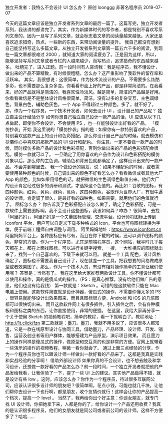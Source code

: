 独立开发者：我特么不会设计 UI 怎么办？
原创 loonggg 非著名程序员 2019-07-07

今天的这篇文章应该是独立开发者系列文章的最后一篇了。这篇写完，独立开发者系列，我该讲的都讲完了。其实，作为新媒体时代的写作者，都是特别不喜欢写系列文章的，因为一旦写了系列文章，就会标志着文章的阅读量越来越低。大家还是喜欢追求猎奇，热点，一些新的东西，来带动阅读量的提升。
我自己都没有想到自己能坚持写这么多篇文章。从独立开发者系列文章第一篇五六千多的阅读，到现在一篇文章都很难过 2000 ，就知道大家的阅读疲劳了。正是因为这样，所以，能够坚持写系列文章或者专栏的人越来越少，而写热点，追求猎奇的东西越来越多。
吐槽完了，进入正题。前一段时间有人咨询我：我是程序员，我不懂设计，做出来的产品不算精致，有时候很粗糙，怎么办？这严重影响了我软件的留存率和活跃率。
其实，我很想说：这很简单，作为技术流设计的产品，不需要多么炫酷多彩，也不需要那么复杂多变。你看看市面上好的产品，都是非常简洁的。在我看来，好的产品就得是简洁的，我喜欢性冷淡风。越是简单，简洁的产品越是好用。你看看微信是不是整体设计风格很简单，简洁，没有过多的复杂交互，主色调绿色，背景白色，辅助色灰色。一个 App 不得超过三种颜色，多了，就不好了。
那，作为一个程序员，一个技术开发者，如何去设计 UI ，设计自己的产品呢？
独立自主设计经验分享
如何你想自己独立自己设计一款产品的话，UI 应该从以下几点做起，即使你不会设计，不会使用 PS ，也一样能够设计出好看的产品。
「模仿抄袭」开始
我这里说的「模仿抄袭」指的是：如果你有一款特别喜欢的产品，特别喜欢这款产品上的设计和色彩搭配，那么你设计自己产品的时候，就去模仿和抄袭你心中喜欢的那款产品的 UI 设计和配色。
你注意，一定不要做一款产品的时候，同时模仿多款产品的设计和色彩搭配，否则你做出来的产品的色彩搭配会很乱。模仿一款就可以了。
一旦确定了用你喜欢的产品作为设计和色彩搭配的模仿对象以后，那么你的主色调，辅助色和背景色就都确定了，这样设计出来的一款产品，不会差到哪里去。
我一个做设计的朋友，说：如果不懂配色的时候，或者需要使用某种颜色的时候，自己调出来的颜色不好看怎么办？看看微信或者其他大厂 App 的颜色，比如如果用绿色的话，就把微信的主色调绿色取值出来。他们大厂的设计肯定经过很多的调研和测试，才选择这个色值的。再比如：谷歌的图标，有四种颜色，红色，黄色，绿色，蓝色，这四种颜色，谷歌作为世界大厂，有很牛逼的设计师，肯定调了很久，是最好看的四种色，如果需要，就用他们的色值就行了。
图标怎么办？
你告诉我了色彩搭配应该怎么做了，确定了色彩搭配，可是一款软件上需要图标啊，我不会设计这些图标，我该如何弄？咋办？
很简单，去找「阿里妈妈」，阿里妈妈是一个矢量图标管理、交流平台。设计师将图标上传到 Iconfont 平台，用户可以自定义下载多种格式的 icon，平台也可将图标转换为字体，便于前端工程师自由调整与调用。
阿里妈妈地址：https://www.iconfont.cn
阿里妈妈平台上，各种图标应有尽有，而且在你下载的时候，还可以调节图标的颜色，非常的方便。作为一个程序员，尤其是前端程序员，这个网站，我平时几乎每天都在上，都在上面找图标。可以进行关键字搜索，一搜，一大堆相应的图标就出来了，找到一个自己喜欢的，下载下来就可以用。
就差一个工具
配色，设计风格确定了，图标也不需要我自己设计了，现在就差一个工具，把我想要的风格做成原型或者效果图了。那么，作为一个技术人员，有没有相对操作简单的工具让我们使用呢？
答案是：当然有了。
我在这里给大家推荐两款设计工具，你不懂设计都可以使用和操作，真的是傻瓜式的操作。（PS：是真心推荐，没有给他们做广告的意思，他们也没有给我钱）
第一款就是：Sketch 。可惜的是这款软件只能在 Mac 电脑上使用。这款软件简直就是设计神器，傻瓜式的操作，不需要你懂太多的 PS ，很容易就能够设计出效果图来，而且且图标很方便，Android 和 iOS 的几倍图都可以很快切出来。
而且这款软件网上有很多插件，引入插件之后，会有各种模板和图标之类的东西，让你直接使用，非常的便捷。
在这里，我给大家再分享一个关于使用 Sketch 的视频教程吧，简单的教程，看一下就明白了。教程地址：http://1t.click/fzn
第二款就是：墨刀。墨刀，我就不用多说了，应该很多人都知道，它是一款在线原型设计与协同工具，借助墨刀，产品经理、设计师、开发、销售、运营及创业者等用户群体，能够搭建为产品原型，演示项目效果。
而且墨刀上的操作同样是傻瓜式的操作，做原型和交互真的也是非常的方便。官网上就带着一些演示的操作的视频教程，稍微一看你就会了。
通过上面三点经验的分享，作为一个程序员你也可以跟设计师一样做出一款好看的产品来了。这都是我真是实践和实战经验的分享啊！
借助外部设计师
如果你真的不会设计，也不想去触及和学习设计，还想做一款好看的产品怎么办？前一段时间，一个独立开发者就把他的产品发给我看，让我体验了一下，提了一些 UI 上的建议。其实他产品做得不错，就是设计有些 low 。这时，应该怎么办？你作为一个程序员，待过很多互联网公司，应该认识很多设计师的朋友吧？很简单啊，花点小钱，可能也就几千块，让他们帮你去设计一下也行啊，都是朋友，收个友情价就行！这样会让你的产品提高一个档次，提高一个 level 。
当然了，我再给你出个好主意：你谈女朋友，就专门找 UI 设计师，你把她拿下来，人都是你的了，给你设计一个产品还用收费？我真的是认识很多程序员，他们的女朋友就是同公司或者前公司的设计师。这样不方便多了？哈哈……
